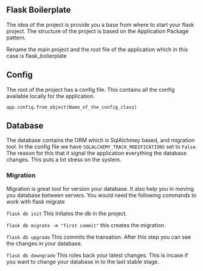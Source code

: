 ## Flask Boilerplate
The idea of the project is provide you a base from where to start your flask project. The structure of the project is based on the Application Package pattern.

Rename the main project and the root file of the application which in this case is flask_bolierplate

## Config
The root of the project has a config file. This contains all the config available locally for the application.

`app.config.from_object(Name_of_the_config_class)`

## Database
The database contains the ORM which is SqlAlchmey based, and migration tool. In the config file we have `SQLALCHEMY_TRACK_MODIFICATIONS` set to `False`. The reason for this that it signal the application everything the database changes. This puts a lot stress on the system.

### Migration
Migration is great tool for version your database. It also help you in moving you database between servers. You would need the following commands to work with flask migrate

`flask db init` This Initates the db in the project.

`flask db migrate -m "first commit"` this creates the migration.

`flask db upgrade` This commits the transation. After this step you can see the changes in your database.

`flask db downgrade` This roles back your latest changes. This is incase if you want to change your database in to the last stable stage.
